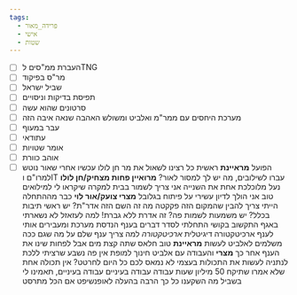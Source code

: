 ```yaml
---
tags:
  - פרידה_מאור
  - אישי
  - שטות
---
```


- [ ] העברת ממ"סים לTNG
- [ ] מר"ס בפיקוד
- [ ] שביל ישראל
- [ ] תפיסת בדיקות וניסויים
- [ ] סרטונים שהוא עשה
- [ ] מערכת היחסים עם ממר"מ ואלביט ומשולש האהבה שנאה איבה הזה
- [ ] עבר במעוף
- [ ] עתודאי
- [ ] אומר שטויות
- [ ] אוהב כוורת
- [ ] הפועל
**מראיינת**
ראשית כל רצינו לשאול את מר חן לולו
עכשיו אחרי שאור נוטש למרו"ם וIT עברו  לשילובים, מה יש לך למסור לאור?
**מרואיין פחות מצחיק/חן לולו**
נעל מלוכלכת אחת
את השנייה אני צריך לשמור בבית למקרה שיקראו לי למילואים
טוב אני הולך לדיון עשירי על פיתוח בגלובל
**מצרי צועק/אור לוי**
כבר מההתחלה הייתי צריך להבין שהמקום הזה פקקטה
מה זה השם הזה אדר"ת? יש ראשי תיבות בכלל? יש משמעות לשמות פה?
זה אדרת ללא גברת!
למה לעזאזל לא נשארתי באגף התקשוב
בקושי התחלתי לסדר דברים בענף הנדסת מערכת ומעבירים אותי לענף ארכיטקטורה דיגיטלית
*ארכיטקטורה*
למה צריך ענף שלם על מה שגם ככה משלמים לאלביט לעשות
**מראיינת**
טוב חלאס שתה קצת מים
אבל לפחות שינו את הענף אחר כך
**מצרי**
והעבודה עם אלביט
חינוך למופת אין פה
נשבע שרציתי ללכת לנתניה לעשות את התכולות בעצמי
לא נמאס לכם כל היום לחרטט?
אין תכולה אחת שלא אמרו שתיקח 50 מיליון שעות עבודה
עבודה בעיניים
עבודה בעיניים, תאמינו לי
בשביל מה השקענו כל כך הרבה בהעלה לאופנשיפט אם הכל מתרסט
